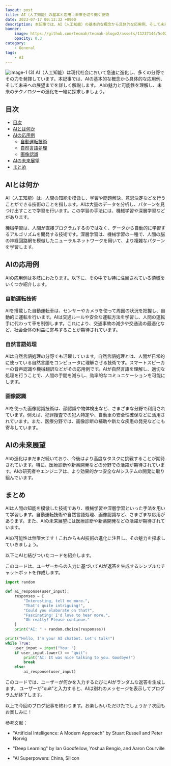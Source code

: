 ```yaml
---
layout: post
title: AI（人工知能）の基本と応用：未来を切り開く技術
date: 2023-07-17 00:13:32 +0900
description: 本記事では、AI（人工知能）の基本的な概念から具体的な応用例、そして未来への展望までを詳しく解説します。AIの魅力と可能性を理解し、未来のテクノロジーの進化を一緒に探求しましょう。
banner:
    image: https://github.com/tecmah/tecmah-blogv2/assets/11237144/5c02383d-7b76-4f21-8cd1-7cc489c6bac3
    opacity: 0.3
category: 
    - General
tags:
    - AI
---
```


![image-1 (3)](https://github.com/tecmah/tecmah-blogv2/assets/11237144/b25d354b-f97a-4d97-852c-2e9803c0e03f)
AI（人工知能）は現代社会において急速に進化し、多くの分野でその力を発揮しています。本記事では、AIの基本的な概念から具体的な応用例、そして未来への展望までを詳しく解説します。
AIの魅力と可能性を理解し、未来のテクノロジーの進化を一緒に探求しましょう。

## 目次

- [目次](#目次)
- [AIとは何か](#aiとは何か)
- [AIの応用例](#aiの応用例)
  - [自動運転技術](#自動運転技術)
  - [自然言語処理](#自然言語処理)
  - [画像認識](#画像認識)
- [AIの未来展望](#aiの未来展望)
- [まとめ](#まとめ)

## AIとは何か

AI（人工知能）は、人間の知能を模倣し、学習や問題解決、意思決定などを行うことができる技術のことを指します。AIは大量のデータを分析し、パターンを見つけ出すことで学習を行います。この学習の手法には、機械学習や深層学習などがあります。

機械学習は、人間が直接プログラムするのではなく、データから自動的に学習するアルゴリズムを開発する技術です。深層学習は、機械学習の一種で、人間の脳の神経回路網を模倣したニューラルネットワークを用いて、より複雑なパターンを学習します。

## AIの応用例

AIの応用例は多岐にわたります。以下に、その中でも特に注目されている領域をいくつか紹介します。

### 自動運転技術

AIを搭載した自動運転車は、センサーやカメラを使って周囲の状況を把握し、自動的に運転を行います。AIは交通ルールや安全な運転方法を学習し、人間の運転手に代わって車を制御します。これにより、交通事故の減少や交通流の最適化など、社会全体の利益に寄与することが期待されています。

### 自然言語処理

AIは自然言語処理の分野でも活躍しています。自然言語処理とは、人間が日常的に使っている自然言語をコンピュータに理解させる技術です。スマートスピーカーの音声認識や機械翻訳などがその応用例です。AIが自然言語を理解し、適切な処理を行うことで、人間の手間を減らし、効率的なコミュニケーションを可能にします。

### 画像認識

AIを使った画像認識技術は、顔認識や物体検出など、さまざまな分野で利用されています。例えば、犯罪捜査での犯人特定や、自動車の安全性確保などに活用されています。また、医療分野では、画像診断の補助や新たな疾患の発見などにも寄与しています。

## AIの未来展望

AIの進化はまだまだ続いており、今後はより高度なタスクに挑戦することが期待されています。特に、医療診断や新薬開発などの分野での活躍が期待されています。AIの研究者やエンジニアは、より効果的かつ安全なAIシステムの開発に取り組んでいます。

## まとめ

AIは人間の知能を模倣した技術であり、機械学習や深層学習といった手法を用いて学習します。自動運転技術や自然言語処理、画像認識など、さまざまな応用があります。また、AIの未来展望には医療診断や新薬開発などの活躍が期待されています。

AIの可能性は無限大です！これからもAI技術の進化に注目し、その魅力を探求していきましょう。

以下にAIと結びついたコードを紹介します。

このコードは、ユーザーからの入力に基づいてAIが返答を生成するシンプルなチャットボットを作成します。

```python
import random

def ai_response(user_input):
    responses = [
        "Interesting, tell me more.",
        "That's quite intriguing!",
        "Could you elaborate on that?",
        "Fascinating! I'd love to hear more.",
        "Oh really? Please continue."
    ]
    print("AI: " + random.choice(responses))

print("Hello, I'm your AI chatbot. Let's talk!")
while True:
    user_input = input("You: ")
    if user_input.lower() == "quit":
        print("AI: It was nice talking to you. Goodbye!")
        break
    else:
        ai_response(user_input)
```

このコードでは、ユーザーが何かを入力するたびにAIがランダムな返答を生成します。
ユーザーが"quit"と入力すると、AIは別れのメッセージを表示してプログラムが終了します。

以上で今回のブログ記事を終わります。お楽しみいただけたでしょうか？次回もお楽しみに！

参考文献：

- "Artificial Intelligence: A Modern Approach" by Stuart Russell and Peter Norvig

- "Deep Learning" by Ian Goodfellow, Yoshua Bengio, and Aaron Courville
- "AI Superpowers: China, Silicon

